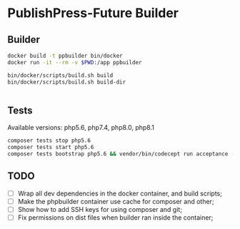 # PublishPress-Future Builder

## Builder

```bash
docker build -t ppbuilder bin/docker
docker run -it --rm -v $PWD:/app ppbuilder

bin/docker/scripts/build.sh build
bin/docker/scripts/build.sh build-dir



```

## Tests

Available versions: php5.6, php7.4, php8.0, php8.1

```bash
composer tests stop php5.6
composer tests start php5.6
composer tests bootstrap php5.6 && vendor/bin/codecept run acceptance --env php5.6
```

## TODO

* [ ] Wrap all dev dependencies in the docker container, and build scripts;
* [ ] Make the phpbuilder container use cache for composer and other;
* [ ] Show how to add SSH keys for using composer and git;
* [ ] Fix permissions on dist files when builder ran inside the container;
